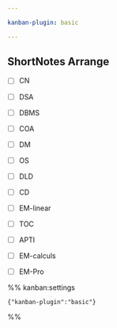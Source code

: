 ```yaml
---

kanban-plugin: basic

---
```


## ShortNotes Arrange

- [ ] CN
- [ ] DSA
- [ ] DBMS
- [ ] COA
- [ ] DM
- [ ] OS
- [ ] DLD
- [ ] CD
- [ ] EM-linear
- [ ] TOC
- [ ] APTI
- [ ] EM-calculs
- [ ] EM-Pro




%% kanban:settings
```
{"kanban-plugin":"basic"}
```
%%